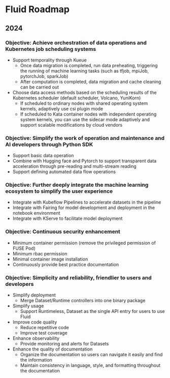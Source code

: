 # Fluid Roadmap
## 2024

### Objective: Achieve orchestration of data operations and Kubernetes job scheduling systems

- Support temporality through Kueue
   - Once data migration is completed, run data preheating, triggering the running of machine learning tasks (such as tfjob, mpiJob, pytorchJob, sparkJob)
   - After computation is completed, data migration and cache cleaning can be carried out
- Choose data access methods based on the scheduling results of the Kubernetes scheduler (default scheduler, Volcano, YuniKorn)
   - If scheduled to ordinary nodes with shared operating system kernels, adaptively use csi plugin mode
   - If scheduled to Kata container nodes with independent operating system kernels, you can use the sidecar mode adaptively and support scalable modifications by cloud vendors

### Objective: Simplify the work of operation and maintenance and AI developers through Python SDK

- Support basic data operation
- Combine with Hugging face and Pytorch to support transparent data acceleration through pre-reading and multi-stream reading
- Support defining automated data flow operations

### Objective: Further deeply integrate the machine learning ecosystem to simplify the user experience

- Integrate with Kubeflow Pipelines to accelerate datasets in the pipeline
- Integrate with Fairing for model development and deployment in the notebook environment
- Integrate with KServe to facilitate model deployment

### Objective: Continuous security enhancement

- Minimum container permission (remove the privileged permission of FUSE Pod)
- Minimum rbac permission
- Minimal container image installation
- Continuously provide best practice documentation

### Objective: Simplicity and reliability, friendlier to users and developers

- Simplify deployment
  - Merge Dataset/Runtime controllers into one binary package
- Simplify usage
  - Support Runtimeless, Dataset as the single API entry for users to use Fluid
- Improve code quality
  - Reduce repetitive code
  - Improve test coverage
- Enhance observability
  - Provide monitoring and alerts for Datasets
- Enhance the quality of documentation
  - Organize the documentation so users can navigate it easily and find the information
  - Maintain consistency in language, style, and formatting throughout the documentation

